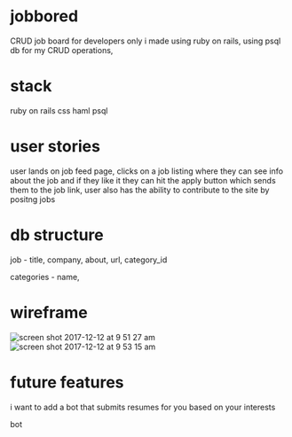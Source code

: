 
# jobbored

CRUD job board for developers only i made using ruby on rails, using psql db for my CRUD operations,

# stack

ruby on rails
css
haml
psql
# user stories

user lands on job feed page, clicks on a job listing where they can see info about the job and if they like it they can hit the apply button which sends them to the job link, user also has the ability to contribute to the site by positng jobs

# db structure

job - title, company, about, url, category_id

categories - name,

# wireframe

![screen shot 2017-12-12 at 9 51 27 am](https://user-images.githubusercontent.com/31411569/33916371-680d9cea-df76-11e7-9772-d59a6c0ec144.png)
![screen shot 2017-12-12 at 9 53 15 am](https://user-images.githubusercontent.com/31411569/33916372-68210ab4-df76-11e7-83d2-b158680edf4d.png)

# future features

i want to add a bot that submits resumes for you based on your interests

bot
 

